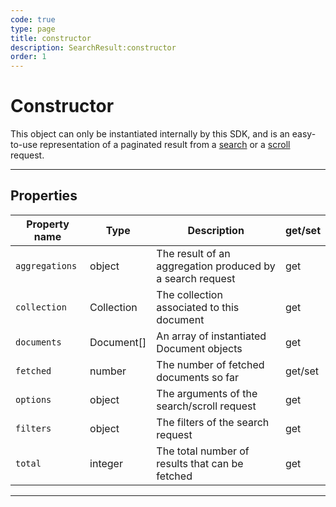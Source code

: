 ```yaml
---
code: true
type: page
title: constructor
description: SearchResult:constructor
order: 1
---
```


# Constructor

This object can only be instantiated internally by this SDK, and is an easy-to-use representation of a paginated result from a [search](/sdk/android/3/controllers/collection/search/) or a [scroll](/sdk/android/3/controllers/collection/scroll/) request.

---

## Properties

| Property name  | Type       | Description                                               | get/set |
| -------------- | ---------- | --------------------------------------------------------- | ------- |
| `aggregations` | object     | The result of an aggregation produced by a search request | get     |
| `collection`   | Collection | The collection associated to this document           | get     |
| `documents`    | Document[] | An array of instantiated Document objects                 | get     |
| `fetched`      | number     | The number of fetched documents so far                    | get/set |
| `options`      | object     | The arguments of the search/scroll request                | get     |
| `filters`      | object     | The filters of the search request                         | get     |
| `total`        | integer    | The total number of results that can be fetched           | get     |

---
